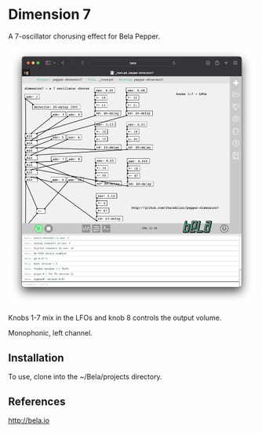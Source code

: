 # Dimension 7

A 7-oscillator chorusing effect for Bela Pepper.

![IDE screenshot](screenshot.png)

Knobs 1-7 mix in the LFOs and knob 8 controls the output volume.

Monophonic, left channel.

## Installation

To use, clone into the ~/Bela/projects directory.

## References

http://bela.io

